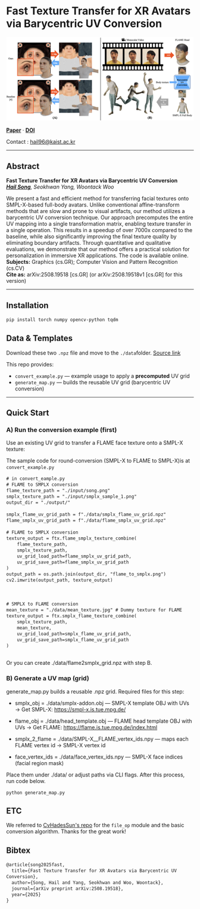 # Fast Texture Transfer for XR Avatars via Barycentric UV Conversion

![Teaser](assets/teaser.png)

[**Paper**](https://arxiv.org/abs/2508.19518) · [**DOI**](https://doi.org/10.48550/arXiv.2508.19518)

Contact : hail96@kaist.ac.kr

---

## Abstract

**Fast Texture Transfer for XR Avatars via Barycentric UV Conversion**  
*[**Hail Song**](), Seokhwan Yang, Woontack Woo*

We present a fast and efficient method for transferring facial textures onto SMPL-X-based full-body avatars. Unlike conventional affine-transform methods that are slow and prone to visual artifacts, our method utilizes a barycentric UV conversion technique. Our approach precomputes the entire UV mapping into a single transformation matrix, enabling texture transfer in a single operation. This results in a speedup of over 7000x compared to the baseline, while also significantly improving the final texture quality by eliminating boundary artifacts. Through quantitative and qualitative evaluations, we demonstrate that our method offers a practical solution for personalization in immersive XR applications. The code is available online.  
**Subjects:** Graphics (cs.GR); Computer Vision and Pattern Recognition (cs.CV)  
**Cite as:** arXiv:2508.19518 [cs.GR] (or arXiv:2508.19518v1 [cs.GR] for this version)

---

## Installation

```bash
pip install torch numpy opencv-python tqdm
```


## Data & Templates
Download these two `.npz` file and move to the `./data`folder.
[Source link](https://drive.google.com/drive/folders/1nK64eovg86SuUiTtTf8I__IknvXXVgHE?usp=sharing)


This repo provides:

- `convert_example.py` — example usage to apply a **precomputed** UV grid
- `generate_map.py` — builds the reusable UV grid (barycentric UV conversion)

---

## Quick Start

### A) Run the conversion example (first)

Use an existing UV grid to transfer a FLAME face texture onto a SMPL-X texture:

The sample code for round-conversion (SMPL-X to FLAME to SMPL-X)is at `convert_example.py`


```
# in convert_eample.py
# FLAME to SMPLX conversion
flame_texture_path = "./input/song.png"
smplx_texture_path = "./input/smplx_sample_1.png"
output_dir = "./output/"

smplx_flame_uv_grid_path = f"./data/smplx_flame_uv_grid.npz"
flame_smplx_uv_grid_path = f"./data/flame_smplx_uv_grid.npz"

# FLAME to SMPLX conversion
texture_output = ftx.flame_smplx_texture_combine(
    flame_texture_path,
    smplx_texture_path,
    uv_grid_load_path=flame_smplx_uv_grid_path,
    uv_grid_save_path=flame_smplx_uv_grid_path
)
output_path = os.path.join(output_dir, "flame_to_smplx.png")
cv2.imwrite(output_path, texture_output)



# SMPLX to FLAME conversion
mean_texture = "./data/mean_texture.jpg" # Dummy texture for FLAME
texture_output = ftx.smplx_flame_texture_combine(
    smplx_texture_path,
    mean_texture,
    uv_grid_load_path=smplx_flame_uv_grid_path,
    uv_grid_save_path=smplx_flame_uv_grid_path
)


```




Or you can create ./data/flame2smplx_grid.npz with step B.


### B) Generate a UV map (grid)

generate_map.py builds a reusable .npz grid.
Required files for this step:

- smplx_obj = ./data/smplx-addon.obj — SMPL-X template OBJ with UVs
→ Get SMPL-X: https://smpl-x.is.tue.mpg.de/

- flame_obj = ./data/head_template.obj — FLAME head template OBJ with UVs
→ Get FLAME: https://flame.is.tue.mpg.de/index.html

- smplx_2_flame = ./data/SMPL-X__FLAME_vertex_ids.npy — maps each FLAME vertex id → SMPL-X vertex id

- face_vertex_ids = ./data/face_vertex_ids.npy — SMPL-X face indices (facial region mask)


Place them under ./data/ or adjust paths via CLI flags.
After this process, run code below.
```
python generate_map.py
```


## ETC
We referred to [CvHadesSun's repo](https://github.com/CvHadesSun/FLame2SMPLX) for the `file_op` module and the basic conversion algorithm. Thanks for the great work!


## Bibtex
```
@article{song2025fast,
  title={Fast Texture Transfer for XR Avatars via Barycentric UV Conversion},
  author={Song, Hail and Yang, Seokhwan and Woo, Woontack},
  journal={arXiv preprint arXiv:2508.19518},
  year={2025}
}
```


